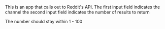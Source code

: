 This is an app that calls out to Reddit's API.
The first input field indicates the channel
the second input field indicates the number of results to return

The number should stay within 1 - 100
